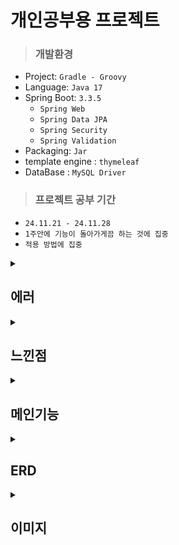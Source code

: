 # 개인공부용 프로젝트 
>### 개발환경
- Project: `Gradle - Groovy` 
- Language: `Java 17` 
- Spring Boot: `3.3.5`
  - `Spring Web`
  - `Spring Data JPA`
  - `Spring Security`
  - `Spring Validation`
- Packaging: `Jar`
- template engine : `thymeleaf`
- DataBase : `MySQL Driver`

>### 프로젝트 공부 기간
- `24.11.21 - 24.11.28`
- `1주안에 기능이 돌아가게끔 하는 것에 집중`
- `적용 방법에 집중`

<details>
  <summary><h2> 에러 </h2></summary>

### 에러 
Spring Security에서 로그인 성공 후, 인증된 사용자의 정보를 관리하기 위해 UserDetails 객체를 세션에 저장하는 이 과정에서 Serializable 문제가 발생.
Spring Security에서 로그인 성공 시, UserDetails 객체가 세션에 저장되고,
이 과정에서 객체를 직렬화 가능한 형태로 변환해야 하는데, 직렬화가 불가능한 필드가 있거나 Serializable 인터페이스를 구현하지 않은 경우 문제가 발생하게 된다는 것.
직렬화가 필요한 이유는 세션 데이터를 여러 서버 간 공유하거나 외부 저장소에 저장할 때 필수적이기 때문.
UserDeatils에 직렬화 인터페이스를 추가해줬더니 해결되었음. 

### 직렬화와 역직렬화 
- 객체 → 직렬화 → 바이트 스트림 (01010101)
객체를 파일, 네트워크 등 외부 저장소에 저장하거나 전송할 수 있도록 바이트 형태로 변환.
- 바이트 스트림 (01010101) → 역직렬화 → 객체
바이트 데이터를 다시 원래의 Java 객체로 복원.



  
</details>


<details>
  <summary><h2> 느낀점 </h2></summary>

  스파게티 코드.
졸작이후 2번째 단순한 개인 공부 프젝이지만, 그래도 첫 개인 공부 프젝보다는 비즈니스로직을 작성하는 것이 매끄러워진듯.
rest api 활용한 내가 만들고 싶은 것을 구현해볼 생각.
처음부터 기능에 욕심내지말고, 틀을 구축한 후에, 필요한 것을 찾고 분리하면서 체계적으로 개발하는게 중요하다는 것을 느낌.
화면 구현에 있어서 조금 힘들어서, 도움을 받았습니다.

</details>


<details>
  <summary><h2>메인기능</h2></summary>
  
- 관리자와 유저 분리
- 로그인 상태 관리,유지 JSESSIONID + remember-me
  - 브라우저 종료 → JSESSIONID 삭제 → 세션 종료
    브라우저 종료 후 재접속 → remember-me 쿠키로 자동 로그인
    tokenValiditySeconds 시간 경과 → 쿠키 만료 → 재로그인 필요
- 장바구니에서 주문


</details>

<details>
  <summary><h2>ERD</h2></summary>
  
![image](https://github.com/user-attachments/assets/4ce38c13-6ae1-433d-95c5-c74e2a870dc6)

</details>


  
<details>
  <summary><h2> 이미지 </h2></summary>

> ### 화면
- **로그인**
![image](https://github.com/user-attachments/assets/8d2e05d2-1b0c-4658-a387-ea0520df1fce)

- 회원가입
![image](https://github.com/user-attachments/assets/3d2fb633-9d88-41f7-9785-020a0bedff13)

- 회원화면
![image](https://github.com/user-attachments/assets/e2f5220a-e4c8-41c9-91a3-10a83fb73227)

- 상품 목록
![image](https://github.com/user-attachments/assets/3b66702a-b319-44b9-abd7-30cdd6c7f0ee)

- 상품 상세
![image](https://github.com/user-attachments/assets/be2ae826-2b65-4b87-be2c-faa182c074c1)

- 장바구니
![image](https://github.com/user-attachments/assets/23804918-6343-459f-acd8-98861e1b304a)

- 주문서작성
![image](https://github.com/user-attachments/assets/27cd9f55-6152-42a4-836d-1e7ea0b60302)

- 주소 추가
![image](https://github.com/user-attachments/assets/e5df6741-489d-4439-b9d8-743bcc675a63)

- 주문
![image](https://github.com/user-attachments/assets/ce3a841e-0f71-4712-bfb4-acd856ebddd3)

- 관리자 페이지
![image](https://github.com/user-attachments/assets/9353f273-554c-4617-ad3f-1aa723d62bc9)

- 상품 등록
![image](https://github.com/user-attachments/assets/45d1fbc1-8263-45f9-b8b2-76d84e7ea62c)

  
</details>


